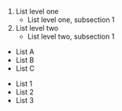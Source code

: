 1. List level one
   * List level one, subsection 1
2. List level two
   - List level two, subsection 1
  
  
- List A
- List B
- List C

* List 1
* List 2
* List 3
